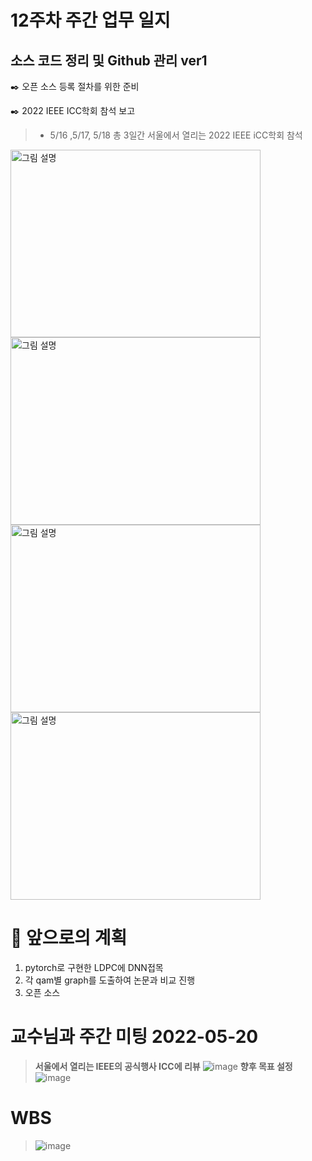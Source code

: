 # 12주차 주간 업무 일지 
## 소스 코드 정리 및 Github 관리 ver1
✒️  오픈 소스 등록 절차를 위한 준비

✒️  2022 IEEE ICC학회 참석 보고  
> + 5/16 ,5/17, 5/18 총 3일간 서울에서 열리는 2022 IEEE iCC학회 참석 
<img src="https://user-images.githubusercontent.com/45085563/170338895-8c88205d-7ae5-4042-b794-6b67ce6ca7e1.JPEG" width="400" height="300" alt="그림 설명" />

<img src="https://user-images.githubusercontent.com/45085563/170337350-e4b089e2-f93b-4949-b61d-678964c8bbfa.JPEG" width="400" height="300" alt="그림 설명" />

<img src="https://user-images.githubusercontent.com/45085563/170338323-f7dc9ac8-c47a-4693-8f3c-c0b1a2ba2d17.JPEG" width="400" height="300" alt="그림 설명" />

<img src="https://user-images.githubusercontent.com/45085563/170337773-321116d6-2e17-4b94-8d2d-f4646b0de175.JPG" width="400" height="300" alt="그림 설명" />



# 🥅  앞으로의 계획
1. pytorch로 구현한 LDPC에 DNN접목 
2. 각 qam별 graph를 도출하여 논문과 비교 진행
3. 오픈 소스 


# 교수님과 주간 미팅 2022-05-20
> **서울에서 열리는 IEEE의 공식행사 ICC에 리뷰**
>![image](https://user-images.githubusercontent.com/45085563/170342784-aec49f4e-fd63-4d85-a0cd-eb17338ad6a2.png)
 **향후 목표 설정**
>![image](https://user-images.githubusercontent.com/45085563/170342723-b6368ec6-c9ab-4040-bc67-3f0cccdb2dfd.png)

# WBS
>![image](https://user-images.githubusercontent.com/63450024/170605032-5fbb1234-9716-403f-a86a-12635bce45dd.png)


